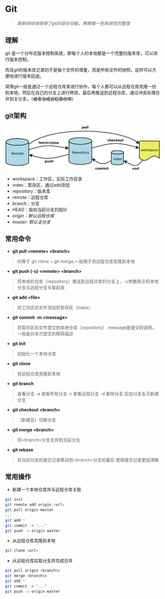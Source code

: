 # Git

> *断断续续地使用了git的部分功能，稍稍做一些系统性的整理*

## 理解

git 是一个分布式版本控制系统，即每个人的本地都是一个完整的版本库，可以进行版本控制。

而且git的版本库记录的不是每个文件的增量，而是所有文件的快照，这样可以方便地进行版本回退。

常用git一般是通过一个远程仓库来进行协作，每个人都可以从远程仓库克隆一份到本地，然后在自己的分支上进行修改，最后再推送到远程仓库，通过冲突处理合并到主分支。（~~或者当成远程备份库~~）

## git架构

![](git_structure.png)

- workspace：工作区，实际工作目录
- index：暂存区，通过add添加
- repository：版本库
- remote：远程仓库
- branch：分支
- HEAD：指向当前分支的指针
- *origin：默认远程仓库*
- *master: 默认主分支*

## 常用命令

- **git pull <remote\> <branch\>**

> 约等于 git clone + git merge,一般用于将远程仓库克隆到本地

- **git push (-u) <remote\> <branch\>**

> 将本地的仓库（repository）推送到远程仓库的分支上，-u参数表示将本地分支与远程分支关联起来

- **git add <file\>**

> 将工作区的文件添加到暂存区（index）

- **git commit -m <message\>**

> 将暂存区的文件提交到本地仓库（repository）
> message是提交的说明，一般是对本次提交的精简描述

- **git init**

> 初始化一个本地仓库

- **git clone**

> 将远程仓库克隆到本地

- **git branch**

> 查看分支
> -a 查看所有分支
> -r 查看远程分支
> -d 删除分支
> 后加分支名可新建分支

- **git checkout <branch\>**

> （新建且）切换分支

- **git merge <branch\>**

> 将<branch\>分支合并到当前分支

- **git rebase**

> 将当前分支的提交记录移动到<branch\>分支的最后
> 使得提交记录更加清晰

## 常用操作

- 新建一个本地仓库并与远程仓库关联

```bash
git init
git remote add origin <url>
git pull origin master
...
git add *
git commit -m "..."
git push -u origin master
```

- 从远程仓库克隆到本地

```bash
git clone <url>
```

- 从远程仓库拉取分支并完成合并

```bash
git pull origin <branch\>
git merge <branch\>
git add *
git commit -m "..."
git push -u origin master
```
